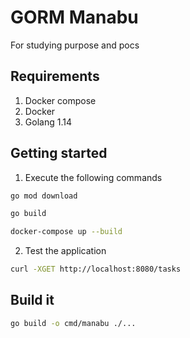 # GORM Manabu

For studying purpose and pocs

## Requirements

1. Docker compose
2. Docker
3. Golang 1.14

## Getting started

1. Execute the following commands

```bash
go mod download

go build

docker-compose up --build
```

2. Test the application

```bash
curl -XGET http://localhost:8080/tasks
```

## Build it

```bash
go build -o cmd/manabu ./...
```